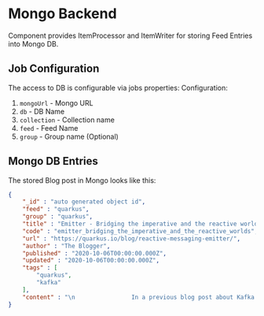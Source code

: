 # Mongo Backend

Component provides ItemProcessor and ItemWriter for storing Feed Entries into Mongo DB. 

## Job Configuration

The access to DB is configurable via jobs properties:
Configuration: 
1. `mongoUrl` - Mongo URL
2. `db` - DB Name
3. `collection` - Collection name
4. `feed` - Feed Name
5. `group` - Group name (Optional)

## Mongo DB Entries

The stored Blog post in Mongo looks like this:

```json
{
    "_id" : "auto generated object id",
    "feed" : "quarkus",
    "group" : "quarkus",
    "title" : "Emitter - Bridging the imperative and the reactive worlds",
    "code" : "emitter_bridging_the_imperative_and_the_reactive_worlds",
    "url" : "https://quarkus.io/blog/reactive-messaging-emitter/",
    "author" : "The Blogger",
    "published" : "2020-10-06T00:00:00.000Z",
    "updated" : "2020-10-06T00:00:00.000Z",
    "tags" : [ 
        "quarkus", 
        "kafka"
    ],
    "content" : "\n                In a previous blog post about Kafka and Avro, we used an emitter to send Kafka messages. In this post, we are going look at this emitter construct a little bit more closely. Injecting an Emitter Injecting an emitter is straightforward. You indicate the targeted channel, i.e., where do you...\n            "
}
```

